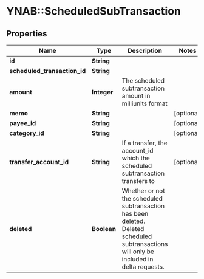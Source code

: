 # YNAB::ScheduledSubTransaction

## Properties

| Name | Type | Description | Notes |
| ---- | ---- | ----------- | ----- |
| **id** | **String** |  |  |
| **scheduled_transaction_id** | **String** |  |  |
| **amount** | **Integer** | The scheduled subtransaction amount in milliunits format |  |
| **memo** | **String** |  | [optional] |
| **payee_id** | **String** |  | [optional] |
| **category_id** | **String** |  | [optional] |
| **transfer_account_id** | **String** | If a transfer, the account_id which the scheduled subtransaction transfers to | [optional] |
| **deleted** | **Boolean** | Whether or not the scheduled subtransaction has been deleted. Deleted scheduled subtransactions will only be included in delta requests. |  |

